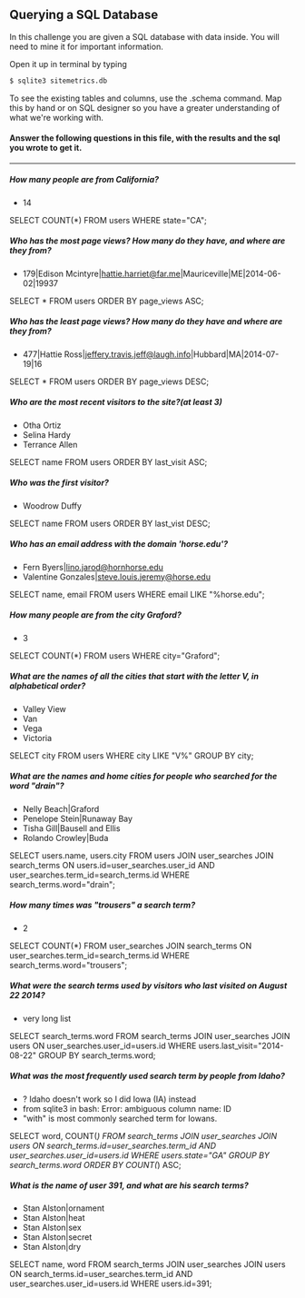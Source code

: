 ## Querying a SQL Database

In this challenge you are given a SQL database with data inside. You will need to mine it for important information.

Open it up in terminal by typing
```bash
$ sqlite3 sitemetrics.db
```
To see the existing tables and columns, use the .schema command. Map this by hand or on SQL designer so you have a greater understanding of what we're working with.

#### Answer the following questions in this file, with the results and the sql you wrote to get it.
-------------

##### How many people are from California? 
  - 14

  SELECT COUNT(*) FROM users WHERE state="CA";


##### Who has the most page views? How many do they have, and where are they from?
 - 179|Edison Mcintyre|hattie.harriet@far.me|Mauriceville|ME|2014-06-02|19937

  SELECT * FROM users ORDER BY page_views ASC;


##### Who has the least page views? How many do they have and where are they from?
 - 477|Hattie Ross|jeffery.travis.jeff@laugh.info|Hubbard|MA|2014-07-19|16

 SELECT * FROM users ORDER BY page_views DESC;


##### Who are the most recent visitors to the site?(at least 3)
 - Otha Ortiz
 - Selina Hardy
 - Terrance Allen

SELECT name FROM users ORDER BY last_visit ASC;


##### Who was the first visitor?
- Woodrow Duffy

 SELECT name FROM users ORDER BY last_vist DESC;


##### Who has an email address with the domain 'horse.edu'?
 - Fern Byers|lino.jarod@hornhorse.edu
 - Valentine Gonzales|steve.louis.jeremy@horse.edu

 SELECT name, email FROM users WHERE email LIKE "%horse.edu";


##### How many people are from the city Graford?
 - 3

 SELECT COUNT(*) FROM users WHERE city="Graford";


##### What are the names of all the cities that start with the letter V, in alphabetical order?
 - Valley View
 - Van
 - Vega
 - Victoria

 SELECT city FROM users WHERE city LIKE "V%" GROUP BY city;


##### What are the names and home cities for people who searched for the word "drain"?

 - Nelly Beach|Graford
 - Penelope Stein|Runaway Bay
 - Tisha Gill|Bausell and Ellis
 - Rolando Crowley|Buda

 SELECT users.name, users.city
    FROM users 
    JOIN user_searches 
    JOIN search_terms 
    ON users.id=user_searches.user_id 
    AND user_searches.term_id=search_terms.id 
    WHERE search_terms.word="drain";

##### How many times was "trousers" a search term?
 - 2

 SELECT COUNT(*)
    FROM user_searches
    JOIN search_terms
    ON user_searches.term_id=search_terms.id
    WHERE search_terms.word="trousers";


##### What were the search terms used by visitors who last visited on August 22 2014?
 - very long list

 SELECT search_terms.word
    FROM search_terms 
    JOIN user_searches
    JOIN users 
    ON user_searches.user_id=users.id 
    WHERE users.last_visit="2014-08-22"
    GROUP BY search_terms.word;


##### What was the most frequently used search term by people from Idaho?
 - ? Idaho doesn't work so I did Iowa (IA) instead
 - from sqlite3 in bash: Error: ambiguous column name: ID
 - "with" is most commonly searched term for Iowans.

 SELECT word, COUNT(*)
    FROM search_terms
    JOIN user_searches
    JOIN users
    ON search_terms.id=user_searches.term_id
    AND user_searches.user_id=users.id
    WHERE users.state="GA"
    GROUP BY search_terms.word
    ORDER BY COUNT(*) ASC;

##### What is the name of user 391, and what are his search terms?
 - Stan Alston|ornament
 - Stan Alston|heat
 - Stan Alston|sex
 - Stan Alston|secret
 - Stan Alston|dry

 SELECT name, word 
    FROM search_terms 
    JOIN user_searches 
    JOIN users 
    ON search_terms.id=user_searches.term_id 
    AND user_searches.user_id=users.id 
    WHERE users.id=391;

